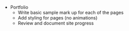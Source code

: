 - Portfolio
  - Write basic sample mark up for each of the pages
  - Add styling for pages (no animations)
  - Review and document site progress
